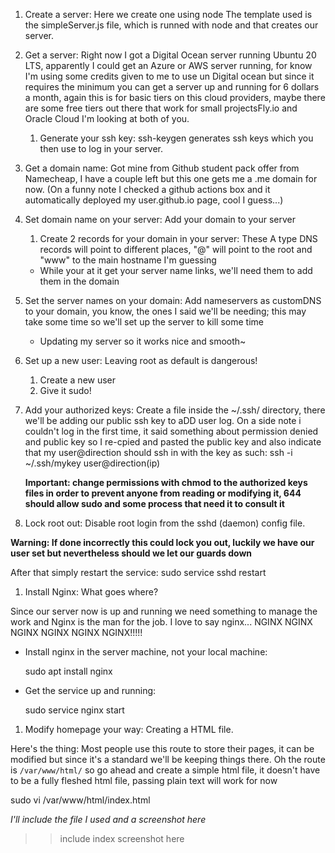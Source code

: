 

1. Create a server: Here we create one using node
The template used is the simpleServer.js file, which is runned with node and that creates our server.

1. Get a server: Right now I got a Digital Ocean server running Ubuntu 20 LTS, apparently I could get an Azure or AWS server running, for know I'm using some credits given to me to use un Digital ocean but since it requires the minimum you can get a server up and running for 6 dollars a month, again this is for basic tiers on this cloud providers, maybe there are some free tiers out there that work for small projectsFly.io and Oracle Cloud I'm looking at both of you.

	1. Generate your ssh key: ssh-keygen generates ssh keys which you then use to log in your server.

1. Get a domain name: Got mine from Github student pack offer from Namecheap, I have a couple left but this one gets me a .me domain for now.
(On a funny note I checked a github actions box and it automatically deployed my user.github.io page, cool I guess...)

1. Set domain name on your server: Add your domain to your server

	1. Create 2 records for your domain in your server: These A type DNS records will point to different places, "@" will point to the root and "www" to the main hostname I'm guessing

	
	- While your at it get your server name links, we'll need them to add them in the domain

1. Set the server names on your domain: Add nameservers as customDNS to your domain, you know, the ones I said we'll be needing; this may take some time so we'll set up the server to kill some time

	- Updating my server so it works nice and smooth~

1. Set up a new user: Leaving root as default is dangerous!
	1. Create a new user
	1. Give it sudo!

1. Add your authorized keys: Create a file inside the ~/.ssh/ directory, there we'll be adding our public ssh key to aDD user log.
On a side note i couldn't log in the first time, it said something about permission denied and public key so I re-cpied and pasted the public key and also indicate that my user@direction should ssh in  with the key as such:
ssh -i ~/.ssh/mykey user@direction(ip)

	**Important: change permissions with chmod to the authorized keys files in order to prevent anyone from reading or modifying it, 644 should allow sudo and some process that need it to consult it** 

1. Lock root out: Disable root login from the sshd (daemon) config file.

**Warning: If done incorrectly this could lock you out, luckily we have our user set but nevertheless should we let our guards down**

After that simply restart the service:
sudo service sshd restart

1. Install Nginx: What goes where?

Since our server now is up and running we need something to manage the work and Nginx is the man for the job.
I love to say nginx... NGINX NGINX NGINX NGINX NGINX NGINX!!!!!

  - Install nginx in the server machine, not your local machine:

	sudo apt install nginx

  - Get the service up and running:

	sudo service nginx start

1. Modify homepage your way: Creating a HTML file.

Here's the thing: Most people use this route to store their pages, it can be modified but since it's a standard we'll be keeping things there.
Oh the route is `/var/www/html/` so go ahead and create a simple html file, it doesn't have to be a fully fleshed html file, passing plain text will work for now


   sudo vi /var/www/html/index.html

*I'll include the file I used and a screenshot here*
 >> include index screenshot here

